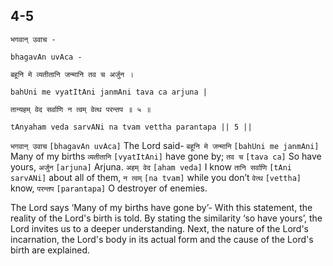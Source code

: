 ## <a name='_Kindling_curiosity_of_a_Srivaishnav'></a>4-5


```shloka-sa
भगवान् उवाच -
```
```shloka-sa-hk
bhagavAn uvAca -
```
```shloka-sa
बहूनि मे व्यतीतानि जन्मानि तव च अर्जुन ।
```
```shloka-sa-hk
bahUni me vyatItAni janmAni tava ca arjuna |
```
```shloka-sa
तान्यहम् वेद सर्वाणि न त्वम् वेत्थ परन्तप ॥ ५ ॥
```
```shloka-sa-hk
tAnyaham veda sarvANi na tvam vettha parantapa || 5 ||
```

`भगवान् उवाच` `[bhagavAn uvAca]` The Lord said- `बहूनि मे जन्मानि` `[bahUni me janmAni]` Many of my births `व्यतीतानि` `[vyatItAni]` have gone by; `तव च` `[tava ca]` So have yours, `अर्जुन` `[arjuna]` Arjuna. `अहम् वेद` `[aham veda]` I know `तानि सर्वाणि` `[tAni sarvANi]` about all of them, `न त्वम्` `[na tvam]` while you don’t `वेत्थ` `[vettha]` know, `परन्तप` `[parantapa]` O destroyer of enemies.

The Lord says ‘Many of my births have gone by’- With this statement, the reality of the Lord's birth is told. By stating the similarity ‘so have yours’, the Lord invites us to a deeper understanding. 
Next, the nature of the Lord's incarnation, the Lord's body in its actual form and the cause of the Lord's birth are explained.

